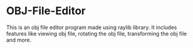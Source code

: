# OBJ-File-Editor
This is an obj file editor program made using raylib library. It includes features like viewing obj file, rotating the obj file, transforming the obj file and more.
